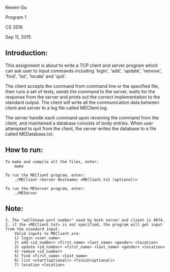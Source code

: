 Kewen Gu

Program 1

CS 3516

Sep 11, 2015


Introduction:
-------------
This assignment is about to write a TCP client and server program which can ask user to input commands including 'login', 'add', 'update', 'remove', 'find', 'list', 'locate' and 'quit'. 

The client accepts the command from command line or the specified file, then runs a set of tests, sends the command to the server, waits for the response from the server and prints out the correct implementation to the standard output. The client will write all the communication data between client and server to a log file called MEClient.log.

The server handle each command upon receiving the command from the client, and maintained a database consists of body entries. When user attempted to quit from the client, the server writes the database to a file called MEDatabase.txt.


How to run:
-------------
	To make and compile all the files, enter:
		make

	To run the MEClient program, enter:
		./MEClient <Server Hostname> <MEClient.txt (optional)>

	To run the MEServer program, enter:
		./MEServer


Note: 
-------------
	1. The "wellknown port number" used by both server and client is 4074.
	2. if the <MEClient.txt> is not specified, the program will get input from the standard input.
		Valid inputs to MEClient are:
		1) login <user_name>
		2) add <id_number> <first_name> <last_name> <gender> <location>
		3) update <id_number> <first_name> <last_name> <gender> <location>
		4) remove <id_number>
		5) find <first_name> <last_name>
		6) list <start(optional)> <finish(optional)>
		7) location <location> 
	



